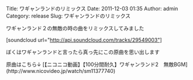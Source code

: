Title: ワギャンランドのリミックス
Date: 2011-12-03 01:35
Author: admin
Category: release
Slug: ワギャンランドのリミックス

ワギャンランド２の無敵の時の曲をリミックスしてみました

[soundcloud url="http://api.soundcloud.com/tracks/29549003"]

ぼくはワギャンランドと言ったら真っ先にこの原曲を思い出します

<p>
原曲はこちら↓  

<script type="text/javascript" src="http://ext.nicovideo.jp/thumb_watch/sm11377740"></script>
  

<noscript>
[【ニコニコ動画】【100分間耐久】ワギャンランド2　無敵BGM](http://www.nicovideo.jp/watch/sm11377740)

</noscript>

